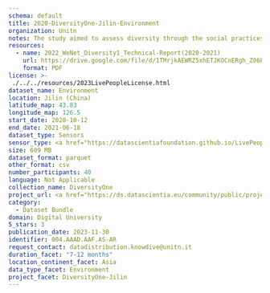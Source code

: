 ```yaml
---
schema: default
title: 2020-DiversityOne-Jilin-Environment
organization: Unitn
notes: The study aimed to assess diversity through the social practices and daily behaviors of university students from eight different countries. The research was carried out in two phases. Initially, a large sample of students from Denmark, Italy, Mongolia, Paraguay, the United Kingdom, China, Mexico, and India, completed a survey on their social practices, as well as their socio-demographic, cultural, and psychological elements. In the second phase, a sub-sample of the respondents engaged in a four-week data collection by using an innovative smartphone application called iLog. This app collected data from thirty-four smartphone sensors around the clock, allowing for an in-depth investigation into the diversity and daily routines of university students across countries, both synchronically and diachronically.
resources:
  - name: 2022_WeNet_Diversity1_Technical-Report(2020-2021)
    url: https://drive.google.com/file/d/1TMrjkAEWRZ5xhETJKOCnERgh_Z06PO2E/view?usp=drive_link
    format: PDF
license: >-
 ./../../resources/2023LivePeopleLicense.html
dataset_name: Environment
location: Jilin (China)
latitude_map: 43.83
longitude_map: 126.5
start_date: 2020-10-12
end_date: 2021-06-18
dataset_type: Sensors
sensor_type: <a href="https://datascientiafoundation.github.io/LivePeople/datasets/2020-DV1-Jilin-Pressure%20Event/">pressure</a>, <a href="https://datascientiafoundation.github.io/LivePeople/datasets/2020-DV1-Jilin-Light%20Event/">light</a>
size: 609 MB
dataset_format: parquet
other_format: csv
number_participants: 40
language: Not Applicable
collection_name: DiversityOne
project_url: <a href="https://ds.datascientia.eu/community/public/projects/923b2c1c-166c-4f53-a274-c9d6eaa5ad4f">https://ds.datascientia.eu/community/public/projects/923b2c1c-166c-4f53-a274-c9d6eaa5ad4f</a>
category: 
  - Dataset Bundle
domain: Digital University
5_stars: 3
publication_date: 2023-11-30
identifier: 004.AAAD.AAF.AS-AR
request_contact: datadistribution.knowdive@unitn.it
duration_facet: "7-12 months"
location_continent_facet: Asia
data_type_facet: Environment
project_facet: DiversityOne-Jilin
---
```

